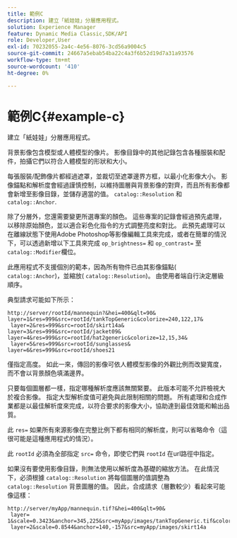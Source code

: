 ```yaml
---
title: 範例C
description: 建立「紙娃娃」分層應用程式。
solution: Experience Manager
feature: Dynamic Media Classic,SDK/API
role: Developer,User
exl-id: 70232055-2a4c-4e56-8076-3cd56a9004c5
source-git-commit: 24667a5ebab54ba22c4a3f6b52d19d7a31a93576
workflow-type: tm+mt
source-wordcount: '410'
ht-degree: 0%

---
```


# 範例C{#example-c}

建立「紙娃娃」分層應用程式。

背景影像包含模型或人體模型的像片。 影像目錄中的其他記錄包含各種服裝和配件，拍攝它們以符合人體模型的形狀和大小。

每張服裝/配飾像片都經過遮罩，並裁切至遮罩邊界方框，以最小化影像大小。 影像錨點和解析度會經過謹慎控制，以維持圖層與背景影像的對齊，而且所有影像都會新增至影像目錄，並儲存適當的值。 `catalog::Resolution` 和 `catalog::Anchor`.

除了分層外，您還需要變更所選專案的顏色。 這些專案的記錄會經過預先處理，以移除原始顏色，並以適合彩色化指令的方式調整亮度和對比。 此預先處理可以在離線狀態下使用Adobe Photoshop等影像編輯工具來完成，或者在簡單的情況下，可以透過新增以下工具來完成 `op_brightness=` 和 `op_contrast=` 至 `catalog::Modifier`欄位。

此應用程式不支援個別的範本，因為所有物件已由其影像錨點( `catalog::Anchor`)，並縮放( `catalog::Resolution`)。 由使用者端自行決定層級順序。

典型請求可能如下所示：

```
http://server/rootId/mannequin?&hei=400&qlt=90&
layer=1&res=999&src=rootId/tankTopGeneric&colorize=240,122,17&
 layer=2&res=999&src=rootId/skirt14a&
layer=3&res=999&src=rootId/jacket09&
layer=4&res=999&src=rootId/hat2generic&colorize=12,15,34&
 layer=5&res=999&src=rootId/sunglasses&
layer=6&res=999&src=rootId/shoes21
```

僅指定高度。 如此一來，傳回的影像可依人體模型影像的外觀比例而改變寬度，而不會以背景顏色填滿邊界。

只要每個圖層都一樣，指定哪種解析度應該無關緊要。 此版本可能不允許檢視大於複合影像。 指定大型解析度值可避免與此限制相關的問題。 所有處理和合成作業都是以最佳解析度來完成，以符合要求的影像大小，協助達到最佳效能和輸出品質。

此 `res=` 如果所有來源影像在完整比例下都有相同的解析度，則可以省略命令（這很可能是這種應用程式的情況）。

此 `rootId` 必須為全部指定 `src=` 命令，即使它們與 `rootId` 在url路徑中指定。

如果沒有要使用影像目錄，則無法使用以解析度為基礎的縮放方法。 在此情況下，必須根據 `catalog::Resolution` 將每個圖層的值調整為 `catalog::Resolution` 背景圖層的值。 因此，合成請求（層數較少）看起來可能像這樣：

```
http://server/myApp/mannequin.tif?&hei=400&qlt=90&
 layer= 1&scale=0.3423&anchor=345,225&src=myApp/images/tankTopGeneric.tif&colorize=240,122,17&
 layer=2&scale=0.8544&anchor=140,-157&src=myApp/images/skirt14a
```
